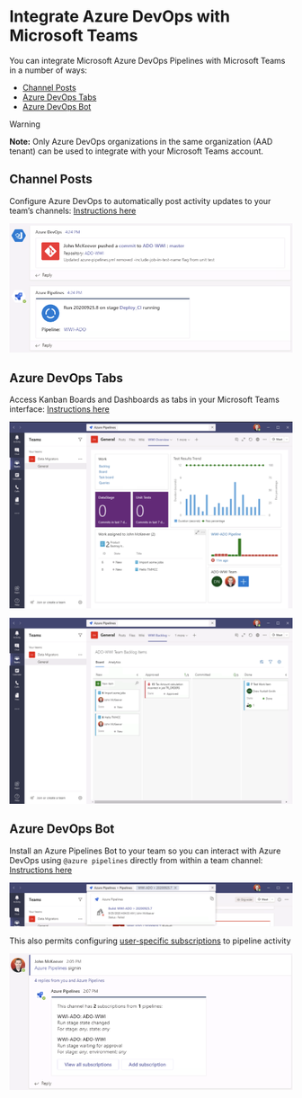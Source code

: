 # Integrate Azure DevOps with Microsoft Teams

You can integrate Microsoft Azure DevOps Pipelines with Microsoft Teams in a number of ways:

*   [Channel Posts](#channel-posts)
*   [Azure DevOps Tabs](#azure-devops-tabs)
*   [Azure DevOps Bot](#azure-devops-bot)

> [!WARNING]
> **Note:** Only Azure DevOps organizations in the same organization (AAD tenant) can be used to integrate with your Microsoft Teams account.

## Channel Posts

Configure Azure DevOps to automatically post activity updates to your team’s channels: [Instructions here](https://www.azuredevopslabs.com/labs/vstsextend/teams/#integrating-microsoft-teams-with-azure-devops-services)

![](./attachments/image-20200925-062612.png)

## Azure DevOps Tabs

Access Kanban Boards and Dashboards as tabs in your Microsoft Teams interface: [Instructions here](https://www.azuredevopslabs.com/labs/vstsextend/teams/#azure-devops-kanban-board--dashboards-in-teams)

![](./attachments/image-20200925-041557.png)

![](./attachments/image-20200925-041639.png)

## Azure DevOps Bot

Install an Azure Pipelines Bot to your team so you can interact with Azure DevOps using `@azure pipelines` directly from within a team channel: [Instructions here](https://www.azuredevopslabs.com/labs/vstsextend/teams/#azure-pipelines-with-microsoft-teams)

![](./attachments/image-20200925-042419.png)

This also permits configuring [user-specific subscriptions](https://www.azuredevopslabs.com/labs/vstsextend/teams/#subscribe-for-the-pipelines-notifications) to pipeline activity

![](./attachments/image-20200925-041952.png)